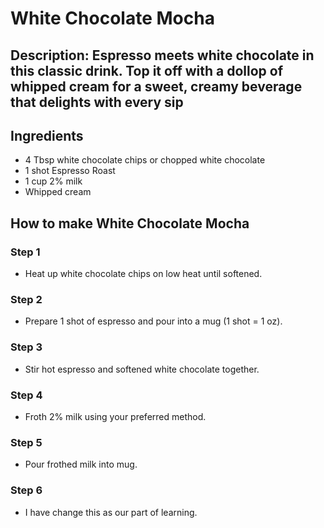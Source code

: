 # White Chocolate Mocha​

## Description: Espresso meets white chocolate in this classic drink. Top it off with a dollop of whipped cream for a sweet, creamy beverage that delights with every sip

## Ingredients

- 4 Tbsp white chocolate chips or chopped white chocolate
- 1 shot Espresso Roast
- 1 cup 2% milk
- Whipped cream

## How to make White Chocolate Mocha​

### Step 1

- Heat up white chocolate chips on low heat until softened.

### Step 2

- Prepare 1 shot of espresso and pour into a mug (1 shot = 1 oz).

### Step 3

- Stir hot espresso and softened white chocolate together.

### Step 4

- Froth 2% milk using your preferred method.

### Step 5

- Pour frothed milk into mug.

### Step 6

- I have change this as our part of learning.
